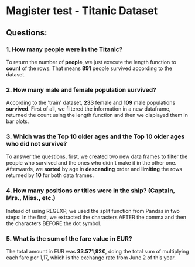 # Magister test - Titanic Dataset

## Questions:

### 1. How many people were in the Titanic?

To return the number of **people**, we just execute the length function to **count** of the rows. That means **891** people survived according to the dataset.

### 2. How many male and female population survived?

According to the 'train' dataset, **233** female and **109** male populations **survived**. First of all, we filtered the information in a new dataframe, returned the count using the length function and then we displayed them in bar plots.

### 3. Which was the Top 10 older ages and the Top 10 older ages who did not survive?

To answer the questions, first, we created two new data frames to filter the people who survived and the ones who didn't make it in the other one. Afterwards, we **sorted** by age in **descending** order and **limiting** the rows returned by **10** for both data frames.

### 4. How many positions or titles were in the ship? (Captain, Mrs., Miss., etc.)

Instead of using REGEXP, we used the split function from Pandas in two steps: In the first, we extracted the characters AFTER the comma and then the characters BEFORE the dot symbol.

### 5. What is the sum of the fare value in EUR?

The total amount in EUR was **33.571,92€**, doing the total sum of multiplying each fare per 1,17, which is the exchange rate from June 2 of this year.
